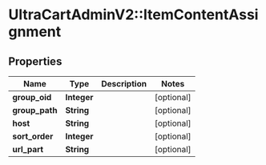 # UltraCartAdminV2::ItemContentAssignment

## Properties
Name | Type | Description | Notes
------------ | ------------- | ------------- | -------------
**group_oid** | **Integer** |  | [optional] 
**group_path** | **String** |  | [optional] 
**host** | **String** |  | [optional] 
**sort_order** | **Integer** |  | [optional] 
**url_part** | **String** |  | [optional] 


